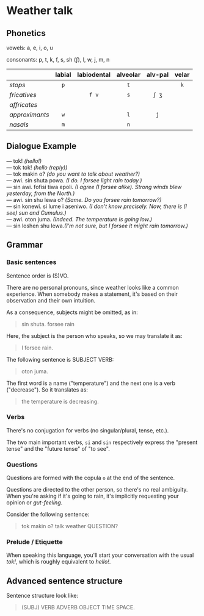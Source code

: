 # Weather talk

## Phonetics

vowels: a, e, i, o, u

consonants: p, t, k, f, s, sh (ʃ), l, w, j, m, n

|                | labial | labiodental | alveolar | alv-pal | velar |
|:---------------|:------:|:-----------:|:--------:|:-------:|:-----:|
| *stops*        |  `p`   |             |   `t`    |         |  `k`  |
| *fricatives*   |        |    `f v`    |   `s`    |  `ʃ ʒ`  |       |
| *affricates*   |        |             |          |         |       |
| *approximants* |  `w`   |             |   `l`    |   `j`   |       |
| *nasals*       |  `m`   |             |   `n`    |         |       |

## Dialogue Example

— tok! *(hello!)*  
— tok tok! *(hello (reply))*  
— tok makin o? *(do you want to talk about weather?)*  
— awi. sin shuta powa. *(I do. I forsee light rain today.)*  
— sin awi. fofisi tiwa epoli. *(I agree (I forsee alike). Strong winds blew yesterday, from the North.)*  
— awi. sin shu lewa o? *(Same. Do you forsee rain tomorrow?)*  
— sin konewi. si lume i aseniwo. *(I don't know precisely. Now, there is (I see) sun and Cumulus.)*  
— awi. oton juma. *(Indeed. The temperature is going low.)*  
— sin loshen shu lewa.*(I'm not sure, but I forsee it might rain tomorrow.)*

## Grammar

### Basic sentences

Sentence order is (S)VO.

There are no personal pronouns, since weather looks like a common experience. When somebody makes a statement, it's based on their observation and their own intuition.

As a consequence, subjects might be omitted, as in:

> sin shuta.
> forsee rain

Here, the subject is the person who speaks, so we may translate it as:

> I forsee rain.

The following sentence is SUBJECT VERB:

> oton juma.

The first word is a name ("temperature") and the next one is a verb ("decrease"). So it translates as:

> the temperature is decreasing.

### Verbs

There's no conjugation for verbs (no singular/plural, tense, etc.).

The two main important verbs, `si` and `sin` respectively express the "present tense" and the "future tense" of "to see".

### Questions

Questions are formed with the copula `o` at the end of the sentence.

Questions are directed to the other person, so there's no real ambiguity. When you're asking if it's going to rain, it's implicitly requesting your opinion or *gut-feeling*.

Consider the following sentence:

> tok makin o?
> talk weather QUESTION?

### Prelude / Etiquette

When speaking this language, you'll start your conversation with the usual *tok!*, which is roughly equivalent to *hello!*.

## Advanced sentence structure

Sentence structure look like:

> (SUBJ) VERB ADVERB OBJECT TIME SPACE.
